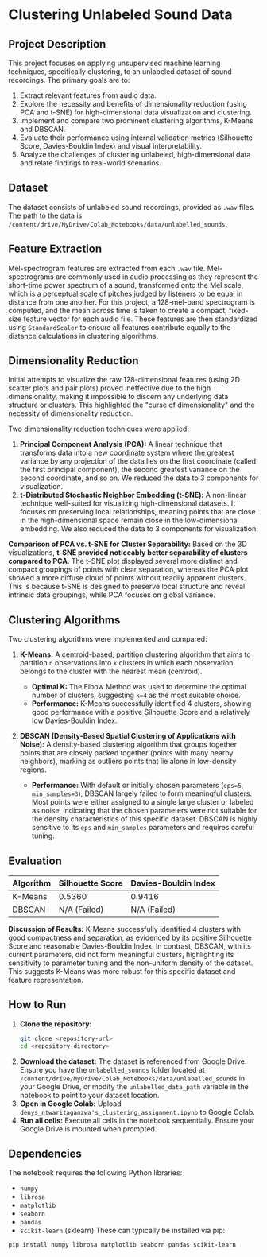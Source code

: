 # Clustering Unlabeled Sound Data

## Project Description
This project focuses on applying unsupervised machine learning techniques, specifically clustering, to an unlabeled dataset of sound recordings. The primary goals are to:
1.  Extract relevant features from audio data.
2.  Explore the necessity and benefits of dimensionality reduction (using PCA and t-SNE) for high-dimensional data visualization and clustering.
3.  Implement and compare two prominent clustering algorithms, K-Means and DBSCAN.
4.  Evaluate their performance using internal validation metrics (Silhouette Score, Davies-Bouldin Index) and visual interpretability.
5.  Analyze the challenges of clustering unlabeled, high-dimensional data and relate findings to real-world scenarios.

## Dataset
The dataset consists of unlabeled sound recordings, provided as `.wav` files. The path to the data is `/content/drive/MyDrive/Colab_Notebooks/data/unlabelled_sounds`.

## Feature Extraction
Mel-spectrogram features are extracted from each `.wav` file. Mel-spectrograms are commonly used in audio processing as they represent the short-time power spectrum of a sound, transformed onto the Mel scale, which is a perceptual scale of pitches judged by listeners to be equal in distance from one another. For this project, a 128-mel-band spectrogram is computed, and the mean across time is taken to create a compact, fixed-size feature vector for each audio file. These features are then standardized using `StandardScaler` to ensure all features contribute equally to the distance calculations in clustering algorithms.

## Dimensionality Reduction
Initial attempts to visualize the raw 128-dimensional features (using 2D scatter plots and pair plots) proved ineffective due to the high dimensionality, making it impossible to discern any underlying data structure or clusters. This highlighted the "curse of dimensionality" and the necessity of dimensionality reduction.

Two dimensionality reduction techniques were applied:
1.  **Principal Component Analysis (PCA):** A linear technique that transforms data into a new coordinate system where the greatest variance by any projection of the data lies on the first coordinate (called the first principal component), the second greatest variance on the second coordinate, and so on. We reduced the data to 3 components for visualization.
2.  **t-Distributed Stochastic Neighbor Embedding (t-SNE):** A non-linear technique well-suited for visualizing high-dimensional datasets. It focuses on preserving local relationships, meaning points that are close in the high-dimensional space remain close in the low-dimensional embedding. We also reduced the data to 3 components for visualization.

**Comparison of PCA vs. t-SNE for Cluster Separability:**
Based on the 3D visualizations, **t-SNE provided noticeably better separability of clusters compared to PCA**. The t-SNE plot displayed several more distinct and compact groupings of points with clear separation, whereas the PCA plot showed a more diffuse cloud of points without readily apparent clusters. This is because t-SNE is designed to preserve local structure and reveal intrinsic data groupings, while PCA focuses on global variance.

## Clustering Algorithms
Two clustering algorithms were implemented and compared:

1.  **K-Means:** A centroid-based, partition clustering algorithm that aims to partition `n` observations into `k` clusters in which each observation belongs to the cluster with the nearest mean (centroid).
    * **Optimal K:** The Elbow Method was used to determine the optimal number of clusters, suggesting `k=4` as the most suitable choice.
    * **Performance:** K-Means successfully identified 4 clusters, showing good performance with a positive Silhouette Score and a relatively low Davies-Bouldin Index.

2.  **DBSCAN (Density-Based Spatial Clustering of Applications with Noise):** A density-based clustering algorithm that groups together points that are closely packed together (points with many nearby neighbors), marking as outliers points that lie alone in low-density regions.
    * **Performance:** With default or initially chosen parameters (`eps=5`, `min_samples=3`), DBSCAN largely failed to form meaningful clusters. Most points were either assigned to a single large cluster or labeled as noise, indicating that the chosen parameters were not suitable for the density characteristics of this specific dataset. DBSCAN is highly sensitive to its `eps` and `min_samples` parameters and requires careful tuning.

## Evaluation
| Algorithm | Silhouette Score | Davies-Bouldin Index |
| :-------- | :--------------- | :------------------- |
| K-Means   | 0.5360           | 0.9416               |
| DBSCAN    | N/A (Failed)     | N/A (Failed)         |

**Discussion of Results:**
K-Means successfully identified 4 clusters with good compactness and separation, as evidenced by its positive Silhouette Score and reasonable Davies-Bouldin Index. In contrast, DBSCAN, with its current parameters, did not form meaningful clusters, highlighting its sensitivity to parameter tuning and the non-uniform density of the dataset. This suggests K-Means was more robust for this specific dataset and feature representation.

## How to Run
1.  **Clone the repository:**
    ```bash
    git clone <repository-url>
    cd <repository-directory>
    ```
2.  **Download the dataset:**
    The dataset is referenced from Google Drive. Ensure you have the `unlabelled_sounds` folder located at `/content/drive/MyDrive/Colab_Notebooks/data/unlabelled_sounds` in your Google Drive, or modify the `unlabelled_data_path` variable in the notebook to point to your dataset location.
3.  **Open in Google Colab:** Upload `denys_ntwaritaganzwa's_clustering_assignment.ipynb` to Google Colab.
4.  **Run all cells:** Execute all cells in the notebook sequentially. Ensure your Google Drive is mounted when prompted.

## Dependencies
The notebook requires the following Python libraries:
- `numpy`
- `librosa`
- `matplotlib`
- `seaborn`
- `pandas`
- `scikit-learn` (sklearn)
These can typically be installed via pip:
```bash
pip install numpy librosa matplotlib seaborn pandas scikit-learn
